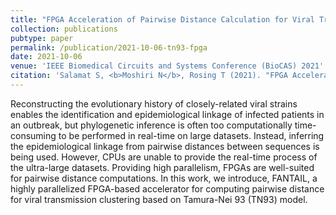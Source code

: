 ```yaml
---
title: "FPGA Acceleration of Pairwise Distance Calculation for Viral Transmission Clustering"
collection: publications
pubtype: paper
permalink: /publication/2021-10-06-tn93-fpga
date: 2021-10-06
venue: 'IEEE Biomedical Circuits and Systems Conference (BioCAS) 2021'
citation: 'Salamat S, <b>Moshiri N</b>, Rosing T (2021). "FPGA Acceleration of Pairwise Distance Calculation for Viral Transmission Clustering." <i>IEEE Biomedical Circuits and Systems Conference (BioCAS) 2021</i>. <a href="https://par.nsf.gov/servlets/purl/10323850" target="_blank">PDF</a>.'
---
```

Reconstructing the evolutionary history of closely-related viral strains enables the identification and epidemiological linkage of infected patients in an outbreak, but phylogenetic inference is often too computationally time-consuming to be performed in real-time on large datasets. Instead, inferring the epidemiological linkage from pairwise distances between sequences is being used. However, CPUs are unable to provide the real-time process of the ultra-large datasets. Providing high parallelism, FPGAs are well-suited for pairwise distance computations. In this work, we introduce, FANTAIL, a highly parallelized FPGA-based accelerator for computing pairwise distance for viral transmission clustering based on Tamura-Nei 93 (TN93) model. 
